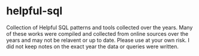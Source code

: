 # helpful-sql
Collection of Helpful SQL patterns and tools collected over the years.  Many of these works were compiled and collected from online sources over the years and may not be relavent or up to date.  Please use at your own risk.  I did not keep notes on the exact year the data or queries were written. 
